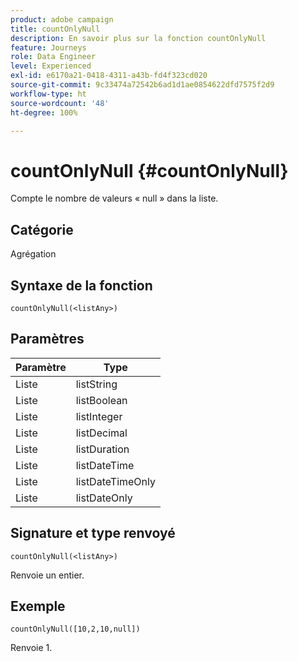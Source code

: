 ```yaml
---
product: adobe campaign
title: countOnlyNull
description: En savoir plus sur la fonction countOnlyNull
feature: Journeys
role: Data Engineer
level: Experienced
exl-id: e6170a21-0418-4311-a43b-fd4f323cd020
source-git-commit: 9c33474a72542b6ad1d1ae0854622dfd7575f2d9
workflow-type: ht
source-wordcount: '48'
ht-degree: 100%

---
```


# countOnlyNull {#countOnlyNull}

Compte le nombre de valeurs « null » dans la liste.

## Catégorie

Agrégation

## Syntaxe de la fonction

`countOnlyNull(<listAny>)`

## Paramètres

| Paramètre | Type |
|-----------|------------------|
| Liste | listString |
| Liste | listBoolean |
| Liste | listInteger |
| Liste | listDecimal |
| Liste | listDuration |
| Liste | listDateTime |
| Liste | listDateTimeOnly |
| Liste | listDateOnly |

## Signature et type renvoyé

`countOnlyNull(<listAny>)`

Renvoie un entier.

## Exemple

`countOnlyNull([10,2,10,null])`

Renvoie 1.
